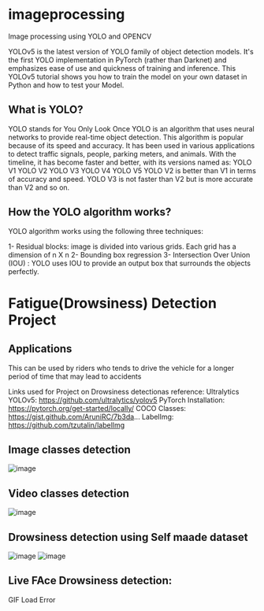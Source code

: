 # imageprocessing
Image processing using YOLO and OPENCV

YOLOv5 is the latest version of YOLO family of object detection models. It's the first YOLO implementation in  PyTorch (rather than Darknet) and emphasizes ease of use and quickness of training and inference.  This YOLOv5 tutorial shows you how to train the model on your own dataset in Python and how to test your Model.

## What is YOLO?
 YOLO stands for You Only Look Once
YOLO is an algorithm that uses neural networks to provide real-time object detection. This algorithm is popular because of its speed and accuracy. It has been used in various applications to detect traffic signals, people, parking meters, and animals.
With the timeline, it has become faster and better, with its versions named as:
YOLO V1
YOLO V2
YOLO V3
YOLO V4
YOLO V5
YOLO V2 is better than V1 in terms of accuracy and speed.
YOLO V3 is not faster than V2 but is more accurate than V2 and so on.

## How the YOLO algorithm works?
YOLO algorithm works using the following three techniques:

1- Residual blocks: image is divided into various grids. Each grid has a dimension of n X n
2- Bounding box regression
3- Intersection Over Union (IOU) : YOLO uses IOU to provide an output box that surrounds the objects perfectly.

# Fatigue(Drowsiness) Detection Project
## Applications
This can be used by riders who tends to drive the vehicle for a longer period of time that may lead to accidents

Links used for Project on Drowsiness detectionas reference:
Ultralytics YOLOv5: https://github.com/ultralytics/yolov5
PyTorch Installation: https://pytorch.org/get-started/locally/
COCO Classes: https://gist.github.com/AruniRC/7b3da...
LabelImg: https://github.com/tzutalin/labelImg

## Image classes detection
![image](https://user-images.githubusercontent.com/92087972/207972339-a3db37b7-490d-49d8-8ad8-146a12536774.png)

## Video classes detection
![image](https://user-images.githubusercontent.com/92087972/207969877-ff1b5ab0-da0a-4295-9068-2df30e9e7b63.png)


## Drowsiness detection using Self maade dataset
![image](https://user-images.githubusercontent.com/92087972/207972594-5d16ff3b-7be8-4e6d-8bf5-17fdad335c18.png)
![image](https://user-images.githubusercontent.com/92087972/207972670-fa730041-48ed-4df5-aa87-51f6014a412d.png)

## Live FAce Drowsiness detection:
GIF Load Error

